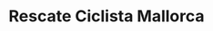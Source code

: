 ﻿---
title: "Rescate Ciclista Mallorca"
description: "Recogida de ciclistas en toda Mallorca. Simple. Rápido. Fiable."
hero_title: "Rescate de ciclistas en toda la isla"
hero_subtitle: "Si se rompe la bici o el cuerpo, te recogemos en cualquier punto de Mallorca."
cta:
  label: "Comprar cobertura de rescate"
  url: "/es/"
note: "Válido desde el amanecer hasta una hora después del atardecer. Toda la isla."
features:
  - title: "Cobertura en toda Mallorca"
    text: "No solo en zonas turísticas – en cualquier lugar."
  - title: "Transporte bici + ciclista"
    text: "A un taller, a tu hotel o donde elijas."
  - title: "Contratación sencilla"
    text: "Compra online. Usa el número del correo de la póliza."
---
